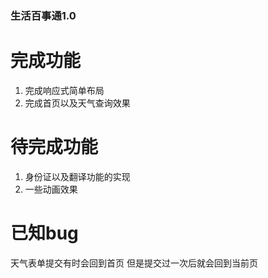 ### 生活百事通1.0
# 完成功能
1. 完成响应式简单布局
2. 完成首页以及天气查询效果
# 待完成功能
1. 身份证以及翻译功能的实现
2. 一些动画效果
# 已知bug
天气表单提交有时会回到首页 但是提交过一次后就会回到当前页 
